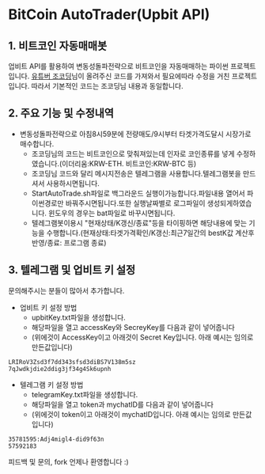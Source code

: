 # BitCoin AutoTrader(Upbit API)

## 1. 비트코인 자동매매봇

업비트 API를 활용하여 변동성돌파전략으로 비트코인을 자동매매하는 파이썬 프로젝트입니다. 
[유튜버 조코딩](https://github.com/youtube-jocoding/pyupbit-autotrade)님이 올려주신 코드를 가져와서 필요에따라 수정을 거친 프로젝트입니다. 따라서 기본적인 코드는 조코딩님 내용과 동일합니다.

## 2. 주요 기능 및 수정내역

- 변동성돌파전략으로 아침8시59분에 전량매도/9시부터 타겟가격도달시 시장가로 매수합니다.
    - 조코딩님의 코드는 비트코인으로 맞춰져있는데 인자로 코인종류를 넣게 수정하였습니다.(이더리움:KRW-ETH. 비트코인:KRW-BTC 등)
    - 조코딩님 코드와 달리 메시지전송은 텔레그램을 사용합니다.텔레그램봇을 만드셔서 사용하시면됩니다.
    - StartAutoTrade.sh파일로 백그라운드 실행이가능합니다.파일내용 열어서 파이썬경로만 바꿔주시면됩니다.또한 실행날짜별로 로그파일이 생성되게하였습니다. 윈도우의 경우는 bat파일로 바꾸시면됩니다. 
    - 텔레그램봇이용시 "현재상태/K갱신/종료"등을 타이핑하면 해당내용에 맞는 기능을 수행합니다.(현재상태:타겟가격확인/K갱신:최근7일간의 bestK값 계산후 반영/종료: 프로그램 종료)

## 3. 텔레그램 및 업비트 키 설정

문의해주시는 분들이 많아서 추가합니다.

- 업비트 키 설정 방법
    - upbitKey.txt파일을 생성합니다.
    - 해당파일을 열고 accessKey와 SecreyKey를 다음과 같이 넣어줍니다
    - (위에것이 AccessKey이고 아래것이 Secret Key입니다. 아래 예시는 임의로 만든값입니다)
```
LRIRoV3Zsd3f7dd343sfsd3diBS7V138m5sz
7qJwdkjdie2ddig3jf34g4Sk6upnh

```
- 텔레그램 키 설정 방법
    - telegramKey.txt파일을 생성합니다.
    - 해당파일을 열고 token과 mychatID를 다음과 같이 넣어줍니다
    - (위에것이 token이고 아래것이 mychatID입니다. 아래 예시는 임의로 만든값입니다)
```
35781595:Adj4migl4-did9f63n
57592183

```



피드백 및 문의, fork 언제나 환영합니다 :)